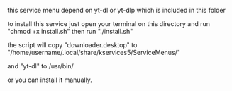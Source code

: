 this service menu depend on yt-dl or yt-dlp which is included in this folder

to install this service just open your terminal on this directory and run "chmod +x install.sh" then run "./install.sh"

the script will copy "downloader.desktop" to "/home/username/.local/share/kservices5/ServiceMenus/" 

and "yt-dl" to /usr/bin/

or you can install it manually.
